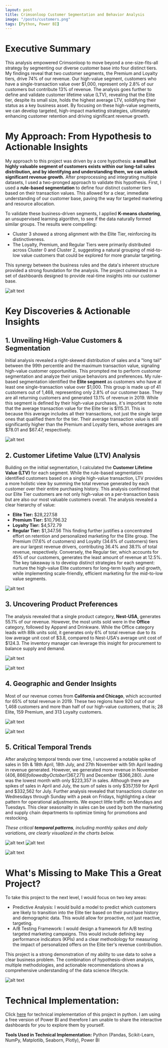 ```yaml
---
layout: post
title: Crimsonloop Customer Segmentation and Behavior Analysis
image: "/posts/customers.png"
tags: [Python, Power BI]
---
```

# Executive Summary

This analysis empowered Crimsonloop to move beyond a one-size-fits-all strategy by segmenting our diverse customer base into four distinct tiers. My findings reveal that two customer segments, the Premium and Loyalty tiers, drive 74% of our revenue. Our high-value segment, customers who have a single-transaction value over $1,000, represent only 2.8% of our customers but contribute 13% of revenue. The analysis goes further to define and validate customer lifetime value (LTV), revealing that the Elite tier, despite its small size, holds the highest average LTV, solidifying their status as a key business asset. By focusing on these high-value segments, we can develop targeted, high-impact marketing strategies, ultimately enhancing customer retention and driving significant revenue growth.


# My Approach: From Hypothesis to Actionable Insights

My approach to this project was driven by a core hypothesis: **a small but highly valuable segment of customers exists within our long-tail sales distribution, and by identifying and understanding them, we can unlock significant revenue growth.**
After preprocessing and integrating multiple datasets, I used a two-pronged approach to validate this hypothesis. First, I used a **rule-based segmentation** to define four distinct customer tiers based on their transaction values. This allowed for a clear, immediate understanding of our customer base, paving the way for targeted marketing and resource allocation.

To validate these business-driven segments, I applied **K-means clustering**, an unsupervised learning algorithm, to see if the data naturally formed similar groups. The results were compelling:
- Cluster 3 showed a strong alignment with the Elite Tier, reinforcing its distinctiveness.
- The Loyalty, Premium, and Regular Tiers were primarily distributed across Cluster 0 and Cluster 2, suggesting a natural grouping of mid-to-low value customers that could be explored for more granular targeting.

This synergy between the business rules and the data's inherent structure provided a strong foundation for the analysis. The project culminated in a set of dashboards designed to provide real-time insights into our customer base.

![alt text](/img/Kmeans_clusters.png "scatter plot")


# Key Discoveries & Actionable Insights

## 1. Unveiling High-Value Customers & Segmentation

Initial analysis revealed a right-skewed distribution of sales and a "long tail" between the 99th percentile and the maximum transaction value, signaling high-value customer opportunities. This prompted me to perform customer segmentation and analyze their unique behaviors and preferences.
My rule-based segmentation identified the **Elite segment** as customers who have at least one single-transaction value over $1,000. This group is made up of 41 customers out of 1,468, representing only 2.8% of our customer base. They are all returning customers and generated 13.1% of revenue in 2019.
While this segment is defined by their high-value purchases, it's important to note that the average transaction value for the Elite tier is $115.31. This is because this average includes all their transactions, not just the single large ones that qualified them for the tier. Their average transaction value is still significantly higher than the Premium and Loyalty tiers, whose averages are $78.01 and $67.47, respectively.

![alt text](/img/Kmeans_clusters.png "scatter plot")


## 2. Customer Lifetime Value (LTV) Analysis

Building on the initial segmentation, I calculated the **Customer Lifetime Value (LTV)** for each segment. While the rule-based segmentation identified customers based on a single high-value transaction, LTV provides a more holistic view by summing the total revenue generated by each customer over their entire purchasing history. This analysis confirmed that our Elite Tier customers are not only high-value on a per-transaction basis but are also our most valuable customers overall.
The analysis revealed a clear hierarchy of value:
   -	**Elite Tier:** $28,227.58
   -	**Premium Tier:** $10,796.32
   -	**Loyalty Tier:** $4,572.79
   -	**Regular Tier:** $1,347.56
This finding further justifies a concentrated effort on retention and personalized marketing for the Elite group. The Premium (17.6% of customers) and Loyalty (34.6% of customers) tiers are our largest revenue drivers, contributing 36.4% and 38.1% of total revenue, respectively. Conversely, the Regular tier, which accounts for 45% of our customers, generates the least amount of revenue at 12.5%. The key takeaway is to develop distinct strategies for each segment: nurture the high-value Elite customers for long-term loyalty and growth, while implementing scale-friendly, efficient marketing for the mid-to-low value segments.

![alt text](/img/vip_transactions_overtime.png "Line Graph")


## 3. Uncovering Product Preferences

The analysis revealed that a single product category, **Nest-USA**, generates 55.1% of our revenue. However, the most units sold were in the **Office** category, followed by Apparel and Drinkware. While the Office category leads with 88k units sold, it generates only 6% of total revenue due to its low average unit cost of $3.8, compared to Nest-USA's average unit cost of $124.3. The inventory manager can leverage this insight for procurement to balance supply and demand.

![alt text](/img/vip_transactions_overtime.png "Line Graph")

![alt text](/img/revenue_percent_cat.png "bar graph")


## 4. Geographic and Gender Insights

Most of our revenue comes from **California and Chicago**, which accounted for 65% of total revenue in 2019. These two regions have 920 out of our 1,468 customers and more than half of our high-value customers, that is; 28 Elite, 159 Premium, and 313 Loyalty customers.

![alt text](/img/vip_transactions_overtime.png "Line Graph")

![alt text](/img/vip_transactions_overtime.png "Line Graph")


## 5. Critical Temporal Trends

After analyzing temporal trends over time, I uncovered a notable spike of sales in 5th & 18th April, 18th July, and 27th November with 5th April leading in revenue generated. However, we generated more revenue in November ($406,866) followed by October ($367,271) and December ($366,280). June was the lowest month with only $223,357 in sales. Although there are spikes of sales in April and July, the sum of sales is only $357,159 for April and $332,562 for July. Further analysis revealed that transactions cluster on Wednesdays through Sunday with a peak on Fridays, highlighting a clear pattern for operational adjustments. We expect little traffic on Mondays and Tuesdays. This clear seasonality in sales can be used by both the marketing and supply chain departments to optimize timing for promotions and restocking.

*These critical **temporal patterns**, including monthly spikes and daily variations, are clearly visualized in the charts below.*

![alt text](/img/trends_over_timer.png "Line Graph")
![alt text](/img/trends_over_timer.png "Line Graph")

![alt text](/img/trends_over_timer.png "Line Graph")


# What's Missing to Make This a Great Project?

To take this project to the next level, I would focus on two key areas:
- Predictive Analysis: I would build a model to predict which customers are likely to transition into the Elite tier based on their purchase history and demographic data. This would allow for proactive, not just reactive, targeting.
- A/B Testing Framework: I would design a framework for A/B testing targeted marketing campaigns. This would include defining key performance indicators (KPIs) and a clear methodology for measuring the impact of personalized offers on the Elite tier's revenue contribution.

This project is a strong demonstration of my ability to use data to solve a clear business problem. The combination of hypothesis-driven analysis, multiple methodologies, and actionable recommendations shows a comprehensive understanding of the data science lifecycle.


![alt text](/img/transactions_by_dayofweek.png "Line Graph")





# Technical Implementation:

Click [here]() for technical implementation of this project in python. I am using a free version of Power BI and therefore I am unable to share the interactive dashboards for you to explore them by yourself.

**Tools Used in Technical Implementation:** Python (Pandas, Scikit-Learn, NumPy, Matplotlib, Seaborn, Plotly), Power BI
